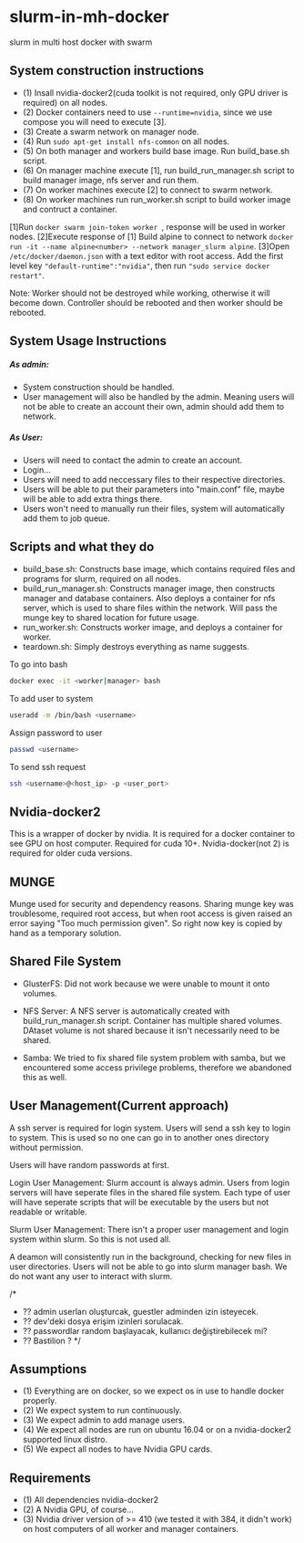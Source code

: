 # slurm-in-mh-docker

slurm in multi host docker with swarm

System construction instructions
---------------------------------
 - (1) Insall nvidia-docker2(cuda toolkit is not required, only GPU driver is required) on all nodes.
 - (2) Docker containers need to use ```--runtime=nvidia```, since we use compose you will need to execute [3].
 - (3) Create a swarm network on manager node.
 - (4) Run ```sudo apt-get install nfs-common``` on all nodes.
 - (5) On both manager and workers build base image. Run build_base.sh script.
 - (6) On manager machine execute [1], run build_run_manager.sh script to build manager image, nfs server and run them.
 - (7) On worker machines execute [2] to connect to swarm network. 
 - (8) On worker machines run run_worker.sh script to build worker image and contruct a container.

 [1]Run ```docker swarm join-token worker ```, response will be used in worker nodes.
 [2]Execute response of [1] Build alpine to connect to network ```docker run -it --name alpine<number> --network manager_slurm alpine```.
 [3]Open ```/etc/docker/daemon.json``` with a text editor with root access. Add the first level key ```"default-runtime":"nvidia"```, then run ```"sudo service docker restart"```.


Note: Worker should not be destroyed while working, otherwise it will become down.
Controller should be rebooted and then worker should be rebooted.

System Usage Instructions
-------------------------
##### As admin:
- System construction should be handled.
- User management will also be handled by the admin. Meaning users will not be able to create an account their own, admin should add them to network.

##### As User:
 - Users will need to contact the admin to create an account.
 - Login...
 - Users will need to add neccessary files to their respective directories.
 - Users will be able to put their parameters into "main.conf" file, maybe will be able to add extra things there.
 - Users won't need to manually run their files, system will automatically add them to job queue.

Scripts and what they do
-------------------------
 - build_base.sh: Constructs base image, which contains required files and programs for slurm, required on all nodes.
 - build_run_manager.sh: Constructs manager image, then constructs manager and database containers. Also deploys a container for nfs server, which is used to share files within the network. Will pass the munge key to shared location for future usage.
 - run_worker.sh: Constructs worker image, and deploys a container for worker.
 - teardown.sh: Simply destroys everything as name suggests.


To go into bash
```sh
docker exec -it <worker|manager> bash
```
To add user to system
```sh
useradd -m /bin/bash <username>
```
Assign password to user
```sh
passwd <username>
```
To send ssh request
```sh
ssh <username>@<host_ip> -p <user_port>
```


Nvidia-docker2
--------------
This is a wrapper of docker by nvidia. It is required for a docker container to see GPU on host computer. Required for cuda 10+. Nvidia-docker(not 2) is required for older cuda versions.

MUNGE
-----
Munge used for security and dependency reasons. Sharing munge key was troublesome, required root access, but when root access is given raised an error saying "Too much permission given". So right now key is copied by hand as a temporary solution.

Shared File System
------------------
 - GlusterFS: Did not work because we were unable to mount it onto volumes.

 - NFS Server: A NFS server is automatically created with build_run_manager.sh script. Container has multiple shared volumes. DAtaset volume is not shared because it isn't necessarily need to be shared.

 - Samba: We tried to fix shared file system problem with samba, but we encountered some access privilege problems, therefore we abandoned this as well. 

User Management(Current approach)
---------------
A ssh server is required for login system. Users will send a ssh key to login to system. This is used so no one can go in to another ones directory without permission.

Users will have random passwords at first.

Login User Management: Slurm account is always admin. Users from login servers will have seperate files in the shared file system. Each type of user will have seperate scripts that will be executable by the users but not readable or writable.

Slurm User Management: There isn't a proper user management and login system within slurm. So this is not used all.

A deamon will consistently run in the background, checking for new files in user directories. Users will not be able to go into slurm manager bash. We do not want any user to interact with slurm.

/*
 - ?? admin userları oluşturcak, guestler adminden izin isteyecek.
 - ?? dev'deki dosya erişim izinleri sorulacak.
 - ?? passwordlar random başlayacak, kullanıcı değiştirebilecek mi?
 - ?? Bastilion ?
*/

Assumptions
-----------
 - (1) Everything are on docker, so we expect os in use to handle docker properly.
 - (2) We expect system to run continuously.
 - (3) We expect admin to add manage users.
 - (4) We expect all nodes are run on ubuntu 16.04 or on a nvidia-docker2 supported linux distro.
 - (5) We expect all nodes to have Nvidia GPU cards.

Requirements
------------
 - (1) All dependencies nvidia-docker2
 - (2) A Nvidia GPU, of course...
 - (3) Nvidia driver version of >= 410 (we tested it with 384, it didn't work) on host computers of all worker and manager containers.

